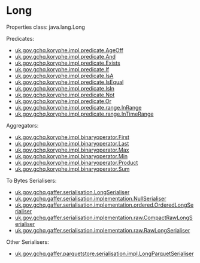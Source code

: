 # Long

Properties class: java.lang.Long


Predicates:

- [uk.gov.gchq.koryphe.impl.predicate.AgeOff](ref://../../../javadoc/koryphe/uk/gov/gchq/koryphe/impl/predicate/AgeOff.html)
- [uk.gov.gchq.koryphe.impl.predicate.And](ref://../../../javadoc/koryphe/uk/gov/gchq/koryphe/impl/predicate/And.html)
- [uk.gov.gchq.koryphe.impl.predicate.Exists](ref://../../../javadoc/koryphe/uk/gov/gchq/koryphe/impl/predicate/Exists.html)
- [uk.gov.gchq.koryphe.impl.predicate.If](ref://../../../javadoc/koryphe/uk/gov/gchq/koryphe/impl/predicate/If.html)
- [uk.gov.gchq.koryphe.impl.predicate.IsA](ref://../../../javadoc/koryphe/uk/gov/gchq/koryphe/impl/predicate/IsA.html)
- [uk.gov.gchq.koryphe.impl.predicate.IsEqual](ref://../../../javadoc/koryphe/uk/gov/gchq/koryphe/impl/predicate/IsEqual.html)
- [uk.gov.gchq.koryphe.impl.predicate.IsIn](ref://../../../javadoc/koryphe/uk/gov/gchq/koryphe/impl/predicate/IsIn.html)
- [uk.gov.gchq.koryphe.impl.predicate.Not](ref://../../../javadoc/koryphe/uk/gov/gchq/koryphe/impl/predicate/Not.html)
- [uk.gov.gchq.koryphe.impl.predicate.Or](ref://../../../javadoc/koryphe/uk/gov/gchq/koryphe/impl/predicate/Or.html)
- [uk.gov.gchq.koryphe.impl.predicate.range.InRange](ref://../../../javadoc/koryphe/uk/gov/gchq/koryphe/impl/predicate/range/InRange.html)
- [uk.gov.gchq.koryphe.impl.predicate.range.InTimeRange](ref://../../../javadoc/koryphe/uk/gov/gchq/koryphe/impl/predicate/range/InTimeRange.html)


Aggregators:

- [uk.gov.gchq.koryphe.impl.binaryoperator.First](ref://../../../javadoc/koryphe/uk/gov/gchq/koryphe/impl/binaryoperator/First.html)
- [uk.gov.gchq.koryphe.impl.binaryoperator.Last](ref://../../../javadoc/koryphe/uk/gov/gchq/koryphe/impl/binaryoperator/Last.html)
- [uk.gov.gchq.koryphe.impl.binaryoperator.Max](ref://../../../javadoc/koryphe/uk/gov/gchq/koryphe/impl/binaryoperator/Max.html)
- [uk.gov.gchq.koryphe.impl.binaryoperator.Min](ref://../../../javadoc/koryphe/uk/gov/gchq/koryphe/impl/binaryoperator/Min.html)
- [uk.gov.gchq.koryphe.impl.binaryoperator.Product](ref://../../../javadoc/koryphe/uk/gov/gchq/koryphe/impl/binaryoperator/Product.html)
- [uk.gov.gchq.koryphe.impl.binaryoperator.Sum](ref://../../../javadoc/koryphe/uk/gov/gchq/koryphe/impl/binaryoperator/Sum.html)


To Bytes Serialisers:

- [uk.gov.gchq.gaffer.serialisation.LongSerialiser](ref://../../../javadoc/gaffer/uk/gov/gchq/gaffer/serialisation/LongSerialiser.html)
- [uk.gov.gchq.gaffer.serialisation.implementation.NullSerialiser](ref://../../../javadoc/gaffer/uk/gov/gchq/gaffer/serialisation/implementation/NullSerialiser.html)
- [uk.gov.gchq.gaffer.serialisation.implementation.ordered.OrderedLongSerialiser](ref://../../../javadoc/gaffer/uk/gov/gchq/gaffer/serialisation/implementation/ordered/OrderedLongSerialiser.html)
- [uk.gov.gchq.gaffer.serialisation.implementation.raw.CompactRawLongSerialiser](ref://../../../javadoc/gaffer/uk/gov/gchq/gaffer/serialisation/implementation/raw/CompactRawLongSerialiser.html)
- [uk.gov.gchq.gaffer.serialisation.implementation.raw.RawLongSerialiser](ref://../../../javadoc/gaffer/uk/gov/gchq/gaffer/serialisation/implementation/raw/RawLongSerialiser.html)

Other Serialisers:

- [uk.gov.gchq.gaffer.parquetstore.serialisation.impl.LongParquetSerialiser](ref://../../../javadoc/gaffer/uk/gov/gchq/gaffer/parquetstore/serialisation/impl/LongParquetSerialiser.html)

